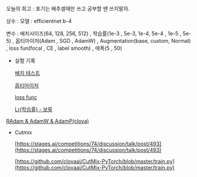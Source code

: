오늘의 회고 : 포기는 배추셀때만 쓰고 공부할 땐 쓰지말자.

상수 : 모델 : efficientnet b-4

변수 : 배치사이즈(64, 128, 256, 512) , 학습률(1e-3 , 5e-3, 1e-4, 5e-4 , 1e-5 , 5e-5) , 옵티마이저(Adam , SGD , AdamW) , Augmentation(base, custom, Normal) ,  loss fun(focal , CE , label smooth) , 에폭(5 , 50)

- 실험 기록

    [배치 테스트](https://www.notion.so/4c28425905794f309efdaf18127953f9)

    [옵티마이저](https://www.notion.so/68935b62f5f24704897dab900b6a9319)

    [loss func](https://www.notion.so/9de5a6f4386f4d92a851c885997bb1a2)

    [Lr(학습률) - 보류](https://www.notion.so/7fae2070dd584eb695764570a3968442)

[RAdam & AdamW & AdamP(clova)](https://www.notion.so/RAdam-AdamW-AdamP-clova-ce7ae15e7c55450587b2f7b72ecb97c3)

- Cutmix

    [https://stages.ai/competitions/74/discussion/talk/post/493](https://stages.ai/competitions/74/discussion/talk/post/493)

    [https://github.com/clovaai/CutMix-PyTorch/blob/master/train.py](https://github.com/clovaai/CutMix-PyTorch/blob/master/train.py)
